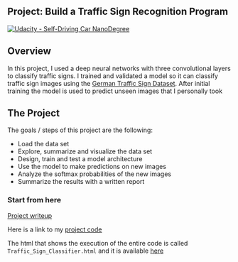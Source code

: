 ## Project: Build a Traffic Sign Recognition Program
[![Udacity - Self-Driving Car NanoDegree](https://s3.amazonaws.com/udacity-sdc/github/shield-carnd.svg)](http://www.udacity.com/drive)

Overview
---
In this project, I used a deep neural networks with three convolutional layers to classify traffic signs. I trained and validated a model so it can classify traffic sign images using the [German Traffic Sign Dataset](http://benchmark.ini.rub.de/?section=gtsrb&subsection=dataset). After initial training the model is used to predict unseen images that I personally took



The Project
---
The goals / steps of this project are the following:
* Load the data set
* Explore, summarize and visualize the data set
* Design, train and test a model architecture
* Use the model to make predictions on new images
* Analyze the softmax probabilities of the new images
* Summarize the results with a written report


### Start from here
[Project writeup](https://github.com/GiorGio82/P3-Traffic-Sign-Classifier/blob/master/writeup.md)

Here is a link to my [project code](https://github.com/GiorGio82/P3-Traffic-Sign-Classifier/blob/master/Traffic_Sign_Classifier.ipynb)

The html that shows the execution of the entire code is called `Traffic_Sign_Classifier.html` and it is available [here](https://github.com/GiorGio82/P3-Traffic-Sign-Classifier/blob/master/Traffic_Sign_Classifier.html)
